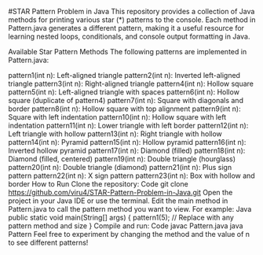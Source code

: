 #STAR Pattern Problem in Java
This repository provides a collection of Java methods for printing various star (*) patterns to the console. Each method in Pattern.java generates a different pattern, making it a useful resource for learning nested loops, conditionals, and console output formatting in Java.

Available Star Pattern Methods
The following patterns are implemented in Pattern.java:

pattern1(int n): Left-aligned triangle
pattern2(int n): Inverted left-aligned triangle
pattern3(int n): Right-aligned triangle
pattern4(int n): Hollow square
pattern5(int n): Left-aligned triangle with spaces
pattern6(int n): Hollow square (duplicate of pattern4)
pattern7(int n): Square with diagonals and border
pattern8(int n): Hollow square with top alignment
pattern9(int n): Square with left indentation
pattern10(int n): Hollow square with left indentation
pattern11(int n): Lower triangle with left border
pattern12(int n): Left triangle with hollow
pattern13(int n): Right triangle with hollow
pattern14(int n): Pyramid
pattern15(int n): Hollow pyramid
pattern16(int n): Inverted hollow pyramid
pattern17(int n): Diamond (filled)
pattern18(int n): Diamond (filled, centered)
pattern19(int n): Double triangle (hourglass)
pattern20(int n): Double triangle (diamond)
pattern21(int n): Plus sign pattern
pattern22(int n): X sign pattern
pattern23(int n): Box with hollow and border
How to Run
Clone the repository:
Code
git clone https://github.com/viru4/STAR-Pattern-Problem-in-Java.git
Open the project in your Java IDE or use the terminal.
Edit the main method in Pattern.java to call the pattern method you want to view. For example:
Java
public static void main(String[] args) {
    pattern1(5); // Replace with any pattern method and size
}
Compile and run:
Code
javac Pattern.java
java Pattern
Feel free to experiment by changing the method and the value of n to see different patterns!
